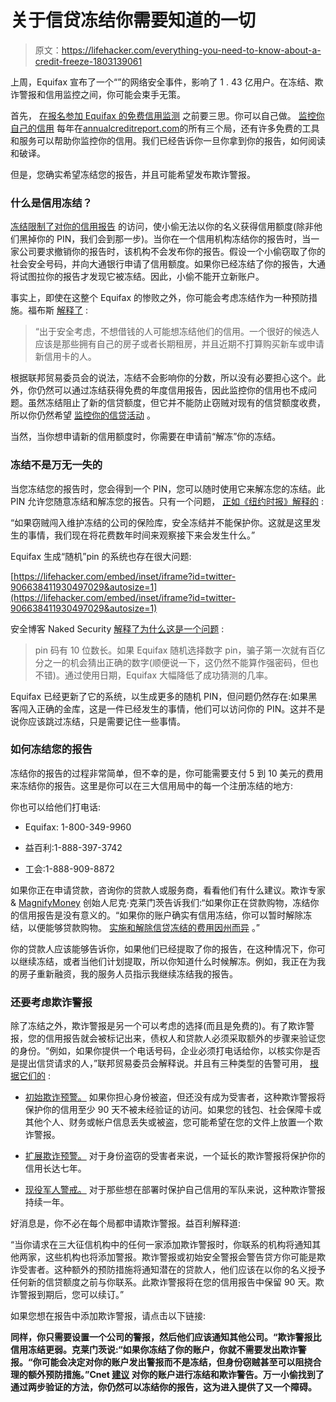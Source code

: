 # 关于信贷冻结你需要知道的一切

> 原文：<https://lifehacker.com/everything-you-need-to-know-about-a-credit-freeze-1803139061>

上周，Equifax 宣布了一个“”的网络安全事件，影响了 1 . 43 亿用户。在冻结、欺诈警报和信用监控之间，你可能会束手无策。



首先， [在报名参加 Equifax 的免费信用监测](http://lifehacker.com/think-twice-before-signing-up-for-equifaxs-free-credit-1802747105#_ga=2.233152214.913904954.1505149294-1268082208.1431441811) 之前要三思。你可以自己做。 [监控你自己的信用](http://lifehacker.com/how-to-monitor-your-own-credit-for-free-forever-1510277742#_ga=2.164469495.913904954.1505149294-1268082208.1431441811) 每年在[annualcreditreport.com](https://www.annualcreditreport.com/)的所有三个局，还有许多免费的工具和服务可以帮助你监控你的信用。我们已经告诉你一旦你拿到你的报告，如何阅读和破译。

但是，您确实希望冻结您的报告，并且可能希望发布欺诈警报。

### 什么是信用冻结？

[冻结限制了对你的信用报告](http://twocents.lifehacker.com/keep-your-identity-secure-with-a-credit-freeze-or-fraud-1719680993) 的访问，使小偷无法以你的名义获得信用额度(除非他们黑掉你的 PIN，我们会到那一步)。当你在一个信用机构冻结你的报告时，当一家公司要求撤销你的报告时，该机构不会发布你的报告。假设一个小偷窃取了你的社会安全号码，并向大通银行申请了信用额度。如果你已经冻结了你的报告，大通将试图拉你的报告才发现它被冻结。因此，小偷不能开立新账户。

事实上，即使在这整个 Equifax 的惨败之外，你可能会考虑冻结作为一种预防措施。福布斯 [解释了](http://twocents.lifehacker.com/keep-your-identity-secure-with-a-credit-freeze-or-fraud-1719680993) :

> “出于安全考虑，不想借钱的人可能想冻结他们的信用。一个很好的候选人应该是那些拥有自己的房子或者长期租房，并且近期不打算购买新车或申请新信用卡的人。

根据联邦贸易委员会的说法，冻结不会影响你的分数，所以没有必要担心这个。此外，你仍然可以通过冻结获得免费的年度信用报告，因此监控你的信用也不成问题。虽然冻结阻止了新的信贷额度，但它并不能防止窃贼对现有的信贷额度收费，所以你仍然希望 [监控你的信贷活动](http://lifehacker.com/how-to-monitor-your-own-credit-for-free-forever-1510277742#_ga=2.166475834.563747296.1505149970-1268082208.1431441811) 。

当然，当你想申请新的信用额度时，你需要在申请前“解冻”你的冻结。

### 冻结不是万无一失的

当您冻结您的报告时，您会得到一个 PIN，您可以随时使用它来解冻您的冻结。此 PIN 允许您随意冻结和解冻您的报告。只有一个问题， [正如《纽约时报》解释的](https://www.nytimes.com/2017/09/08/your-money/identity-theft/equifaxs-instructions-are-confusing-heres-what-to-do-now.html?_r=0) :

“如果窃贼闯入维护冻结的公司的保险库，安全冻结并不能保护你。这就是这里发生的事情，我们现在将花费数年时间来观察接下来会发生什么。”

Equifax 生成“随机”pin 的系统也存在很大问题:

 [https://lifehacker.com/embed/inset/iframe?id=twitter-906638411930497029&autosize=1](https://lifehacker.com/embed/inset/iframe?id=twitter-906638411930497029&autosize=1) 

安全博客 Naked Security [解释了为什么这是一个问题](https://nakedsecurity.sophos.com/2017/09/10/equifax-woeful-pins-put-frozen-credit-files-at-risk/) :

> pin 码有 10 位数长。如果 Equifax 随机选择数字 pin，骗子第一次就有百亿分之一的机会猜出正确的数字(顺便说一下，这仍然不能算作强密码，但也不错)。通过使用日期，Equifax 大幅降低了成功猜测的几率。

Equifax 已经更新了它的系统，以生成更多的随机 PIN，但问题仍然存在:如果黑客闯入正确的金库，这是一件已经发生的事情，他们可以访问你的 PIN。这并不是说你应该跳过冻结，只是需要记住一些事情。

### **如何冻结您的报告**

冻结你的报告的过程非常简单，但不幸的是，你可能需要支付 5 到 10 美元的费用来冻结你的报告。这里是你可以在三大信用局中的每一个注册冻结的地方:

你也可以给他们打电话:

*   Equifax: 1-800-349-9960

*   益百利:1-888-397-3742

*   工会:1-888-909-8872

如果你正在申请贷款，咨询你的贷款人或服务商，看看他们有什么建议。欺诈专家& [MagnifyMoney](http://magnifymoney.com) 创始人尼克·克莱门茨告诉我们:“如果你正在贷款购物，冻结你的信用报告是没有意义的。“如果你的账户确实有信用冻结，你可以暂时解除冻结，以便能够贷款购物。 [实施和解除信贷冻结的费用因州而异](https://help.equifax.com/servlet/fileField?entityId=ka137000000DSDyAAO&field=attachment__body__s) 。”

你的贷款人应该能够告诉你，如果他们已经提取了你的报告，在这种情况下，你可以继续冻结，或者当他们计划提取，所以你知道什么时候解冻。例如，我正在为我的房子重新融资，我的服务人员指示我继续冻结我的报告。

### **还要考虑欺诈警报**

除了冻结之外，欺诈警报是另一个可以考虑的选择(而且是免费的)。有了欺诈警报，您的信用报告就会被标记出来，债权人和贷款人必须采取额外的步骤来验证您的身份。“例如，如果你提供一个电话号码，企业必须打电话给你，以核实你是否是提出信贷请求的人，”联邦贸易委员会解释说。并且有三种类型的告警可用， [根据它们的](https://www.consumer.ftc.gov/articles/0497-credit-freeze-faqs) :

*   [初始欺诈预警。](http://www.consumer.ftc.gov/articles/0275-place-fraud-alert) 如果你担心身份被盗，但还没有成为受害者，这种欺诈警报将保护你的信用至少 90 天不被未经验证的访问。如果您的钱包、社会保障卡或其他个人、财务或帐户信息丢失或被盗，您可能希望在您的文件上放置一个欺诈警报。

*   [扩展欺诈预警。](http://www.consumer.ftc.gov/articles/0279-extended-fraud-alerts-and-credit-freezes) 对于身份盗窃的受害者来说，一个延长的欺诈警报将保护你的信用长达七年。

*   [现役军人警戒。](http://www.consumer.ftc.gov/articles/0273-active-duty-alerts) 对于那些想在部署时保护自己信用的军队来说，这种欺诈警报持续一年。

好消息是，你不必在每个局都申请欺诈警报。益百利解释道:

“当你请求在三大征信机构中的任何一家添加欺诈警报时，你联系的机构将通知其他两家，这些机构也将添加警报。欺诈警报或初始安全警报会警告贷方你可能是欺诈受害者。这种额外的预防措施将通知潜在的贷款人，他们应该在以你的名义授予任何新的信贷额度之前与你联系。此欺诈警报将在您的信用报告中保留 90 天。欺诈警报到期后，您可以续订。”

如果您想在报告中添加欺诈警报，请点击以下链接:

[](https://www.alerts.equifax.com/AutoFraud_Online/jsp/fraudAlert.jsp)

**[](https://www.experian.com/fraud/center.html)**

****[](https://www.transunion.com/fraud-victim-resource/place-fraud-alert)****

******同样，你只需要设置一个公司的警报，然后他们应该通知其他公司。“欺诈警报比信用冻结更弱。克莱门茨说:“如果你冻结了你的账户，你就不需要发出欺诈警报。“你可能会决定对你的账户发出警报而不是冻结，但身份窃贼甚至可以阻挠合理的额外预防措施。”Cnet [建议](https://www.cnet.com/g00/how-to/a-guide-to-surviving-equifax-data-breach/?i10c.referrer=https%3A%2F%2Fwww.google.com%2F) 对你的账户进行冻结和欺诈警告。万一小偷找到了通过两步验证的方法，你仍然可以冻结你的报告，这为进入提供了又一个障碍。******